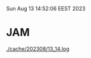 Sun Aug 13 14:52:06 EEST 2023
# JAM
<a href='./cache/202308/13_14.log'>./cache/202308/13_14.log</a>
